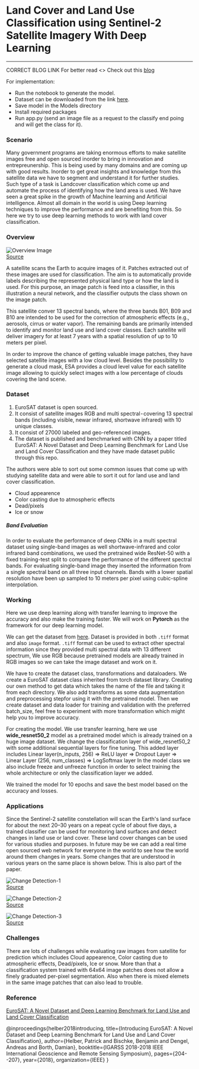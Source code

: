 # Land Cover and Land Use Classification using Sentinel-2 Satellite Imagery With Deep Learning
----------------------------------------------------------------------
CORRECT BLOG LINK
For better read <> Check out this [blog](https://medium.com/p/951faa0cbb31/edit)

For implementation:

* Run the notebook to generate the model.
* Dataset can be downloaded from the link [here](https://github.com/phelber/eurosat). 
* Save model in the Models directory
* Install required packages
* Run app.py (send an image file as a request to the classify end poing and will get the class for it).

### Scenario
Many government programs are taking enormous efforts to make satellite images free and open sourced inorder to bring in innovation and entrepreunership. This is being used by many domains and are coming up with good results. Inorder to get great insights and knowledge from this satellite data we have to segment and understand it for further studies. Such type of a task is Landcover classification which come up and automate the process of identifying how the land area is used. We have seen a great spike in the growth of Machine learning and Artificial intelligence. Almost all domain in the world is using Deep learning techniques to improve the performance and are benefiting from this. So here we try to use deep learning methods to work with land cover classification.


### Overview

![Overview Image](data/reference_images/overview.png)<br>
[Source](https://arxiv.org/pdf/1709.00029.pdf)

A satellite scans the Earth to acquire images of it. Patches extracted out of these images are used for classification.
The aim is to automatically provide labels describing the represented physical land type or how the land is used. For this
purpose, an image patch is feed into a classifier, in this illustration a neural network, and the classifier outputs the class shown
on the image patch.

This satellite conver 13 spectral bands, where the  three bands B01, B09 and B10 are intended to be used for the correction of atmospheric effects (e.g., aerosols, cirrus or water vapor). The remaining bands are
primarily intended to identify and monitor land use and land cover classes. Each satellite will deliver imagery for at least 7 years with a spatial resolution of up to 10 meters per pixel.

In order to improve the chance of getting valuable image patches, they have selected satellite images with a low cloud level. Besides the possibility to generate a cloud mask, ESA provides a cloud level value for each satellite image allowing to quickly select images with a low percentage of clouds covering the land scene.

### Dataset
1. EuroSAT dataset is open sourced.
2. It consist of satellite images RGB and multi spectral - covering 13 spectral bands (including visible, newar infrared, shortwave infrared) with 10 unique classes.
3. It consist of 27000 labeled and geo-referenced images.
4. The dataset is published and benchmarked with CNN by a paper titled EuroSAT: A Novel Dataset and Deep Learning Benchmark for Land Use and Land Cover Classification and they have made dataset public through this repo.

The authors were able to sort out some common issues that come up with studying satellite data and were able to sort it out for land use and land cover classification.

* Cloud appearence
* Color casting due to atmospheric effects
* Dead/pixels
* Ice or snow



##### Band Evaluation
In order to evaluate the performance of deep CNNs in a multi spectral dataset using single-band images as well shortwave-infrared and color infrared band combinations, we used the pretrained wide ResNet-50 with a fixed training-test split to compare the performance of the different spectral bands. For evaluating single-band image they inserted the information from a single spectral band on all three input channels. Bands with a lower spatial resolution have been up sampled to 10 meters per pixel using cubic-spline interpolation.


### Working

Here we use deep learning along with transfer learning to improve the accuracy and also make the training faster. We will work on __Pytorch__ as the framework for our deep learning model.

We can get the dataset from [here](https://github.com/phelber/eurosat). Dataset is provided in both `.tiff` format and also `image` format. `.tiff` format can be used to extract other spectral information since they provided multi spectral data with 13 different spectrum, We use RGB because pretrained models are already trained in RGB images so we can take the image dataset and work on it.


We have to create the dataset class, transformations and dataloaders. We create a EuroSAT dataset class inherited from torch dataset library. Creating our own method to get data which takes the name of the file and taking it from each directory. We also add transforms as some data augmentation and preprocessing stepfor using it with the pretrained model. Then we create dataset and data loader for training and validation with the preferred batch_size, feel free to experiment with more transformation which might help you to improve accuracy.

For creating the model. We use transfer learning, here we use __wide_resnet50_2__ model as a pretrained model which is already trained on a huge image dataset. We change the classification layer of wide_resnet50_2 with some additional sequential layers for fine tuning. This added layer includes Linear layer(n_inputs, 256) => ReLU layer => Dropout Layer => Linear Layer (256, num_classes) => LogSoftmax layer In the model class we also include freeze and unfreeze function in order to select training the whole architecture or only the classification layer we added.

We trained the model for 10 epochs and save the best model based on the accuracy and losses.

### Applications
Since the Sentinel-2 satellite constellation will scan the Earth's land surface for about the next 20–30 years on a repeat cycle of about five days, a trained classifier can be used for monitoring land surfaces and detect changes in land use or land cover. These land cover changes can be used for various studies and purposes. In future may be we can add a real time open sourced web network for everyone in the world to see how the world around them changes in years. Some changes that are understood in various years on the same place is shown below. This is also part of the paper.


![Change Detection-1](data/reference_images/change_1.png) <br>
[Source](https://arxiv.org/pdf/1709.00029.pdf)


![Change Detection-2](data/reference_images/change_2.png)<br>
[Source](https://arxiv.org/pdf/1709.00029.pdf)

![Change Detection-3](data/reference_images/change_3.png)<br>
[Source](https://arxiv.org/pdf/1709.00029.pdf)


### Challenges

There are lots of challenges while evaluating raw images from satellite for prediction which includes Cloud appearence, Color casting due to atmospheric effects, Dead/pixels, Ice or snow. More than that a classification system trained with 64x64 image patches does not allow a finely graduated per-pixel segmentation. Also when there is mixed elemets in the same image patches that can also lead to trouble.



### Reference

[EuroSAT: A Novel Dataset and Deep Learning
Benchmark for Land Use and Land Cover
Classification](https://arxiv.org/abs/1709.00029)



@inproceedings{helber2018introducing,
  title={Introducing EuroSAT: A Novel Dataset and Deep Learning Benchmark for Land Use and Land Cover Classification},
  author={Helber, Patrick and Bischke, Benjamin and Dengel, Andreas and Borth, Damian},
  booktitle={IGARSS 2018-2018 IEEE International Geoscience and Remote Sensing Symposium},
  pages={204--207},
  year={2018},
  organization={IEEE}
}